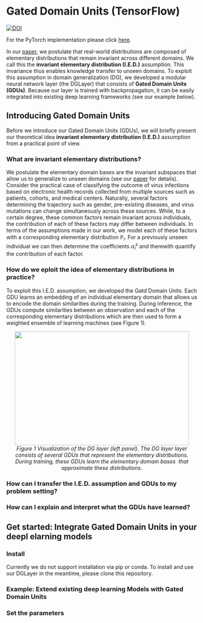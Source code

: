 # Gated Domain Units (TensorFlow)

[![DOI](https://img.shields.io/badge/DOI-2206.12444/arxiv.org/abs/2206.12444-red.svg)](https://arxiv.org/abs/2206.12444)

For the PyTorch implementation please click [here](https://github.com/im-ethz/gdu4dg-pytorch).

In our [paper](https://arxiv.org/abs/2206.12444), we postulate that real-world distributions are composed of elementary distributions that remain invariant across different domains. We call this the **invariant elementary distribution (I.E.D.)** assumption. This invariance thus enables knowledge transfer to unseen domains. To exploit this assumption in domain generalization (DG), we developed a modular neural network layer (the DGLayer) that consists of **Gated Domain Units (GDUs)**. Because our layer is trained with backpropagation, it can be easily integrated into existing deep learning frameworks (see our example below).

## Introducing Gated Domain Units

Before we introduce our Gated Domain Units (GDUs), we will briefly present our theoretical idea **invariant elementary distribution (I.E.D.)** assumption from a practical point of view. 

### What are invariant elementary distributions?

We postulate the elementary domain bases are the invariant subspaces that allow us to generalize to unseen domains (see our [paper](https://arxiv.org/abs/2206.12444) for details). Consider the practical case of classifying the outcome of virus infections based on electronic health records collected from multiple sources such as patients, cohorts, and medical centers. Naturally, several factors determining the trajectory such as gender, pre-existing diseases, and virus mutations can change simultaneously across these sources. While, to a certain degree, these common factors remain invariant across individuals, the contribution of each of these factors may differ between individuals. In terms of the assumptions made in our work, we model each of these factors with a corresponding elementary distribution $\mathbb{P}_{i}$. For a previously unseen individual we can then determine the coefficients $\alpha_i^s$ and therewith quantify the contribution of each factor.

### How do we eploit the idea of elementary distributions in practice?

To exploit this I.E.D. assumption, we developed the Gatd Domain Units. Each GDU learns an embedding of an individual elementary domain that allows us to encode the domain similarities during the training. During inference, the GDUs compute similarities between an observation and each of the corresponding elementary distributions which are then used to form a weighted ensemble of learning machines (see Figure 1).

<p align="center">
  <img width="460" height="300" src="https://user-images.githubusercontent.com/73110207/179177894-0528920c-1063-4834-ab3f-852a0ab2d156.png">
  <br>
    <em>Figure 1 Visualization of the DG layer (left panel). The DG layer layer consists of several GDUs that represent the elementary distributions. During training, these GDUs learn the elementary domain bases <MATH> V_{1} , ... , V_{M} </MATH> that approximate these distributions.</em>
</p>

### How can I transfer the I.E.D. assumption and GDUs to my problem setting?

### How can I explain and interpret what the GDUs have learned?

## Get started: Integrate Gated Domain Units in your deepl elarning models

### Install

Currently we do not support installation via pip or conda. To install and use our DGLayer in the meantime, please clone this repository.

### Example: Extend existing deep learning Models with Gated Domain Units

### Set the parameters
